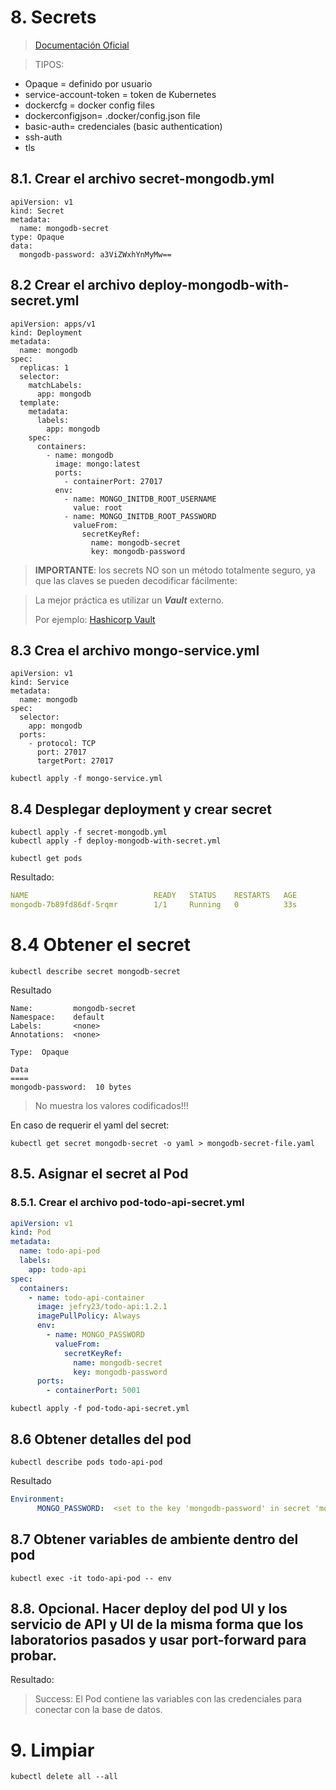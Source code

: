 
# 8. Secrets
> [Documentación Oficial](https://kubernetes.io/docs/concepts/configuration/secret/)

> TIPOS:

- Opaque = definido por usuario
- service-account-token = token de Kubernetes
- dockercfg = docker config files
- dockerconfigjson= .docker/config.json file
- basic-auth= credenciales  (basic authentication)
- ssh-auth
- tls

## 8.1. Crear el archivo secret-mongodb.yml
```
apiVersion: v1
kind: Secret
metadata:
  name: mongodb-secret
type: Opaque
data:
  mongodb-password: a3ViZWxhYnMyMw==

```

## 8.2 Crear el archivo deploy-mongodb-with-secret.yml
```
apiVersion: apps/v1
kind: Deployment
metadata:
  name: mongodb
spec:
  replicas: 1
  selector:
    matchLabels:
      app: mongodb
  template:
    metadata:
      labels:
        app: mongodb
    spec:
      containers:
        - name: mongodb
          image: mongo:latest
          ports:
            - containerPort: 27017
          env:
            - name: MONGO_INITDB_ROOT_USERNAME
              value: root
            - name: MONGO_INITDB_ROOT_PASSWORD
              valueFrom:
                secretKeyRef:
                  name: mongodb-secret
                  key: mongodb-password

```


> **IMPORTANTE**: los secrets NO son un método totalmente seguro, ya que las claves se pueden decodificar fácilmente:

> La mejor práctica es utilizar un ***Vault*** externo.
>
> Por ejemplo: [Hashicorp Vault](https://www.hashicorp.com/blog/injecting-vault-secrets-into-kubernetes-pods-via-a-sidecar)

## 8.3 Crea el archivo mongo-service.yml
```
apiVersion: v1
kind: Service
metadata:
  name: mongodb
spec:
  selector:
    app: mongodb
  ports:
    - protocol: TCP
      port: 27017
      targetPort: 27017
```
```vim
kubectl apply -f mongo-service.yml
```

## 8.4 Desplegar deployment y crear secret
```
kubectl apply -f secret-mongodb.yml
kubectl apply -f deploy-mongodb-with-secret.yml
```

```vim
kubectl get pods
```
Resultado:
```yaml
NAME                            READY   STATUS    RESTARTS   AGE
mongodb-7b89fd86df-5rqmr        1/1     Running   0          33s
```

# 8.4 Obtener el secret
```
kubectl describe secret mongodb-secret
```

Resultado

```
Name:         mongodb-secret
Namespace:    default
Labels:       <none>
Annotations:  <none>

Type:  Opaque

Data
====
mongodb-password:  10 bytes
```
> No muestra los valores codificados!!!


En caso de requerir el yaml del secret:
```vim
kubectl get secret mongodb-secret -o yaml > mongodb-secret-file.yaml
```

## 8.5. Asignar el secret al Pod 

### 8.5.1. Crear el archivo pod-todo-api-secret.yml
```yaml
apiVersion: v1
kind: Pod
metadata:
  name: todo-api-pod
  labels:
    app: todo-api
spec:
  containers:
    - name: todo-api-container
      image: jefry23/todo-api:1.2.1
      imagePullPolicy: Always
      env:
        - name: MONGO_PASSWORD
          valueFrom:
            secretKeyRef:
              name: mongodb-secret
              key: mongodb-password
      ports:
        - containerPort: 5001
```

```vim
kubectl apply -f pod-todo-api-secret.yml
```

## 8.6 Obtener detalles del pod
```vim
kubectl describe pods todo-api-pod
```
Resultado
```yaml
Environment:
      MONGO_PASSWORD:  <set to the key 'mongodb-password' in secret 'mongodb-secret'>  Optional: false
```

## 8.7 Obtener variables de ambiente dentro del pod
```
kubectl exec -it todo-api-pod -- env
```

## 8.8. Opcional. Hacer deploy del pod UI y los servicio de API y UI de la misma forma que los laboratorios pasados y usar port-forward para probar.
Resultado:
> Success: El Pod contiene las variables con las credenciales para conectar con la base de datos.

# 9. Limpiar
```vim
kubectl delete all --all
```
